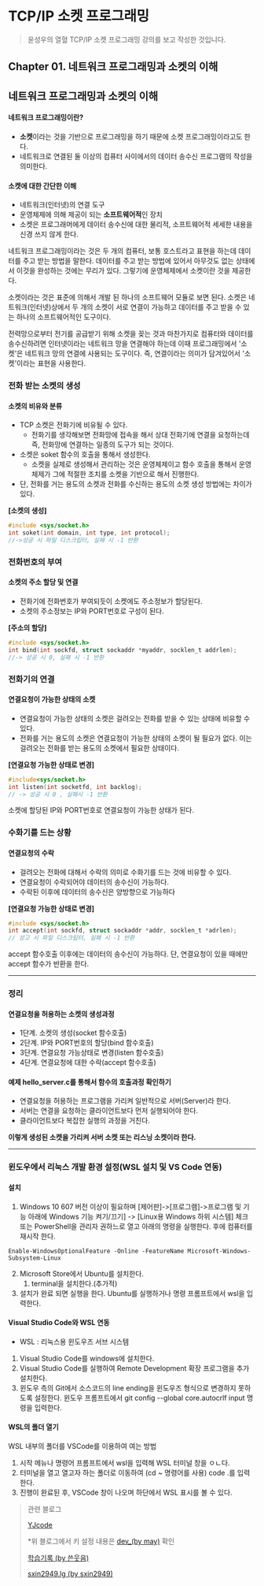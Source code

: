# TCP/IP 소켓 프로그래밍

> 윤성우의 열혈 TCP/IP 소켓 프로그래밍 강의를 보고 작성한 것입니다.

## Chapter 01. 네트워크 프로그래밍과 소켓의 이해

##  네트워크 프로그래밍과 소켓의 이해

#### 네트워크 프로그래밍이란?

- **소켓**이라는 것을 기반으로 프로그래밍을 하기 때문에 소켓 프로그래밍이라고도 한다.
- 네트워크로 연결된 둘 이상의 컴퓨터 사이에서의 데이터 송수신 프로그램의 작성을 의미한다.

#### 소켓에 대한 간단한 이해

- 네트워크(인터넷)의 연결 도구
- 운영체제에 의해 제공이 되는 **소프트웨어적**인 장치
- 소켓은 프로그래머에게 데이터 송수신에 대한 물리적, 소프트웨어적 세세한 내용을 신경 쓰지 않게 한다.

네트워크 프로그래밍이라는 것은 두 개의 컴퓨터, 보통 호스트라고 표현을 하는데 데이터를 주고 받는 방법을 말한다. 데이터를 주고 받는 방법에 있어서 아무것도 없는 상태에서 이것을 완성하는 것에는 무리가 있다. 그렇기에 운영체제에서 소켓이란 것을 제공한다. 

소켓이라는 것은 표준에 의해서 개발 된 하나의 소프트웨어 모듈로 보면 된다. 소켓은 네트워크(인터넷)상에서 두 개의 소켓이 서로 연결이 가능하고 데이터를 주고 받을 수 있는 하나의 소프트웨어적인 도구이다. 

전력망으로부터 전기를 공급받기 위해 소켓을 꽂는 것과 마찬가지로 컴퓨터와 데이터를 송수신하려면 인터넷이라는 네트워크 망을 연결해야 하는데 이때 프로그래밍에서 '소켓'은 네트워크 망의 연결에 사용되는 도구이다. 즉, 연결이라는 의미가 담겨있어서 '소켓'이라는 표현을 사용한다.

### 전화 받는 소켓의 생성

#### 소켓의 비유와 분류

- TCP 소켓은 전화기에 비유될 수 있다.
  - 전화기를 생각해보면 전화망에 접속을 해서 상대 전화기에 연결을 요청하는데 즉, 전화망에 연결하는 일종의 도구가 되는 것이다.
- 소켓은 soket 함수의 호출을 통해서 생성한다.
  - 소켓을 실제로 생성해서 관리하는 것은 운영체제이고 함수 호출을 통해서 운영체제가 그에 적절한 조치를 소켓을 기반으로 해서 진행한다.
- 단, 전화를 거는 용도의 소켓과 전화를 수신하는 용도의 소켓 생성 방법에는 차이가 있다.

**[소켓의 생성]**

```c
#include <sys/socket.h>
int soket(int domain, int type, int protocol);
//->성공 시 파일 디스크립터, 실패 시 -1 반환
```

### 전화번호의 부여

#### 소켓의 주소 할당 및 연결

- 전화기에 전화번호가 부여되듯이 소켓에도 주소정보가 할당된다.
- 소켓의 주소정보는 IP와 PORT번호로 구성이 된다.

**[주소의 할당]**

```c
#include <sys/socket.h>
int bind(int sockfd, struct sockaddr *myaddr, socklen_t addrlen);
//-> 성공 시 0, 실패 시 -1 반환
```

### 전화기의 연결

#### 연결요청이 가능한 상태의 소켓

- 연결요청이 가능한 상태의 소켓은 걸려오는 전화를 받을 수 있는 상태에 비유할 수 있다.
- 전화를 거는 용도의 소켓은 연결요청이 가능한 상태의 소켓이 될 필요가 없다. 이는 걸려오는 전화를 받는 용도의 소켓에서 필요한 상태이다.

**[연결요청 가능한 상태로 변경]**

```c
#include<sys/socket.h>
int listen(int socketfd, int backlog);
// -> 성공 시 0 , 실패시 -1 반환
```

소켓에 할당된 IP와 PORT번호로 연결요청이 가능한 상태가 된다.

### 수화기를 드는 상황

#### 연결요청의 수락

- 걸려오는 전화에 대해서 수락의 의미로 수화기를 드는 것에 비유할 수 있다.
- 연결요청이 수락되어야 데이터의 송수신이 가능하다.
- 수락된 이후에 데이터의 송수신은 양방향으로 가능하다

**[연결요청 가능한 상태로 변경]**

```c
#include <sys/socket.h>
int accept(int sockfd, struct sockaddr *addr, socklen_t *adrlen);
// 성고 시 파일 디스크립터, 실패 시 -1 반환
```

accept 함수호출 이후에는 데이터의 송수신이 가능하다. 단, 연결요청이 있을 때에만 accept 함수가 반환을 한다.

------

### 정리

#### 연결요청을 허용하는 소켓의 생성과정

- 1단계. 소켓의 생성(socket 함수호출)
- 2단계. IP와 PORT번호의 할당(bind 함수호출)
- 3단계. 연결요청 가능상태로 변경(listen 함수호출)
- 4단계. 연결요청에 대한 수락(accept 함수호출)

#### 예제 hello_server.c를 통해서 함수의 호출과정 확인하기

- 연결요청을 허용하는 프로그램을 가리켜 일반적으로 서버(Server)라 한다.
- 서버는 연결을 요청하는 클라이언트보다 먼저 실행되어야 한다.
- 클라이언트보다 복잡한 실행의 과정을 거친다.

**이렇게 생성된 소켓을 가리켜 서버 소켓 또는 리스닝 소켓이라 한다.**

------

### 윈도우에서 리눅스 개발 환경 설정(WSL 설치 및 VS Code 연동)

#### 설치

1. Windows 10 607 버전 이상이 필요하며 [제어판]->[프로그램]->프로그램 및 기능 아래에 Windows 기능 켜기/끄기] -> [Linux용 Windows 하위 시스템] 체크 또는 PowerShell을 관리자 권하느로 열고 아래의 명령을 실행한다. 후에 컴퓨터를 재시작 한다.

```
Enable-WindowsOptionalFeature -Online -FeatureName Microsoft-Windows-Subsystem-Linux
```

2. Microsoft Store에서 Ubuntu를 설치한다.
   1.  terminal을 설치한다.(추가적)
3. 설치가 완료 되면 실행을 한다. Ubuntu를 실행하거나 명령 프롬프트에서 wsl을 입력한다. 

#### Visual Studio Code와 WSL 연동

- WSL : 리눅스용 윈도우즈 서브 시스템

1. Visual Studio Code를 windows에 설치한다.
2. Visual Studio Code를 실행하여 Remote Development 확장 프로그램을 추가 설치한다.
3. 윈도우 측의 Git에서 소스코드의 line ending을 윈도우즈 형식으로 변경하지 못하도록 설정한다. 윈도우 프롬프트에서 git config --global core.autocrlf input 명령을 입력한다.

#### WSL의 폴더 열기

WSL 내부의 폴더를 VSCode를 이용하여 여는 방법

1. 시작 메뉴나 명령어 프롬프트에서 wsl을 입력해 WSL 터미널 창을 ㅇㄴ다.
2. 터미널을 열고 열고자 하는 폴더로 이동하여 (cd ~ 명령어를 사용) code .를 입력한다.
3. 진행이 완료된 후, VSCode 창이 나오며 하단에서 WSL 표시를 볼 수 있다.

> 관련 블로그
>
> [YJcode](https://yjcode.tistory.com/1?category=811393)
>
> *위 블로그에서 키 설정 내용은 [dev_(by may)](https://blog.naver.com/PostView.nhn?blogId=rorean&logNo=221346968488&parentCategoryNo=&categoryNo=8&viewDate=&isShowPopularPosts=true&from=search) 확인
>
> [학습기록 (by 쓴웃음)](https://rottk.tistory.com/entry/%EB%A6%AC%EB%88%85%EC%8A%A4-%EC%96%B4%ED%94%8C%EB%A6%AC%EC%BC%80%EC%9D%B4%EC%85%98-%EA%B0%9C%EB%B0%9C%EC%9D%84-%EC%9C%84%ED%95%9C-WSL-%EC%84%A4%EC%B9%98-%EB%B0%8F-VS-Code-%EC%97%B0%EB%8F%99)
>
> [sxin2949.lg (by sxin2949)](https://velog.io/@sxin2949/%EC%9C%88%EB%8F%84%EC%9A%B0%EC%97%90%EC%84%9C-%EB%A6%AC%EB%88%85%EC%8A%A4-%EA%B0%9C%EB%B0%9C-%ED%99%98%EA%B2%BD-%EA%B5%AC%EC%B6%95%ED%95%98%EA%B8%B0)

